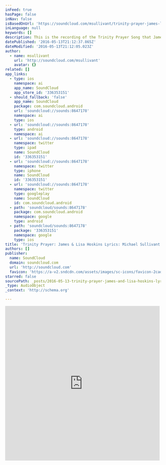 ```yaml
---
inFeed: true
hasPage: false
inNav: false
isBasedOnUrl: 'https://soundcloud.com/msullivant/trinity-prayer-james-lisa-hoskins-lyrics-michael-sullivant'
inLanguage: null
keywords: []
description: This is the recording of the Trinity Prayer Song that James and Lisa Hoskins (my daughter) presented to me as a Christmas present in 2010. It is based on a prayer that I turned into song lyrics a few years ago. Feel free to pass it on.
datePublished: '2016-05-13T21:12:37.865Z'
dateModified: '2016-05-13T21:12:05.023Z'
author:
  - name: msullivant
    url: 'http://soundcloud.com/msullivant'
    avatar: {}
related: []
app_links:
  - type: ios
    namespace: ai
    app_name: SoundCloud
    app_store_id: '336353151'
  - should_fallback: 'false'
    app_name: SoundCloud
    package: com.soundcloud.android
    url: 'soundcloud://sounds:8647178'
    namespace: ai
    type: ios
  - url: 'soundcloud://sounds:8647178'
    type: android
    namespace: ai
  - url: 'soundcloud://sounds:8647178'
    namespace: twitter
    type: ipad
    name: SoundCloud
    id: '336353151'
  - url: 'soundcloud://sounds:8647178'
    namespace: twitter
    type: iphone
    name: SoundCloud
    id: '336353151'
  - url: 'soundcloud://sounds:8647178'
    namespace: twitter
    type: googleplay
    name: SoundCloud
    id: com.soundcloud.android
  - path: 'soundcloud/sounds:8647178'
    package: com.soundcloud.android
    namespace: google
    type: android
  - path: 'soundcloud/sounds:8647178'
    package: '336353151'
    namespace: google
    type: ios
title: 'Trinity Prayer: James & Lisa Hoskins Lyrics: Michael Sullivant by msullivant'
authors: []
publisher:
  name: SoundCloud
  domain: soundcloud.com
  url: 'http://soundcloud.com'
  favicon: 'https://a-v2.sndcdn.com/assets/images/sc-icons/favicon-2cadd14b.ico'
starred: false
sourcePath: _posts/2016-05-13-trinity-prayer-james-and-lisa-hoskins-lyrics-michael-sulliva.md
_type: AudioObject
_context: 'http://schema.org'

---
```

<iframe src="https://cdn.embedly.com/widgets/media.html?src=https%3A%2F%2Fw.soundcloud.com%2Fplayer%2F%3Fvisual%3Dtrue%26url%3Dhttp%253A%252F%252Fapi.soundcloud.com%252Ftracks%252F8647178%26show_artwork%3Dtrue&amp;url=https%3A%2F%2Fsoundcloud.com%2Fmsullivant%2Ftrinity-prayer-james-lisa-hoskins-lyrics-michael-sullivant&amp;image=http%3A%2F%2Fa1.sndcdn.com%2Fimages%2Ffb_placeholder.png%3F1463146870&amp;key=b7d04c9b404c499eba89ee7072e1c4f7&amp;type=text%2Fhtml&amp;schema=soundcloud" width="500" height="500" scrolling="no" frameborder="0" allowfullscreen="" style=""></iframe>